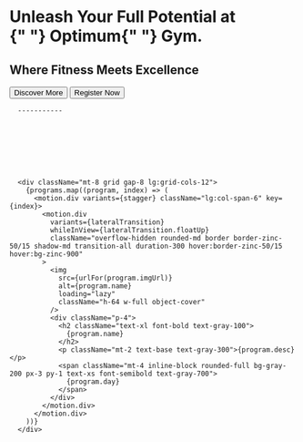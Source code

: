 <div className=" absolute left-0 top-1/2 w-full -translate-y-1/2 p-4 ">
        <h1 className="mb-3 text-5xl font-bold md:text-7xl">
          Unleash Your Full Potential at <br />{" "}
          <span className="bg-white leading-normal text-black">Optimum</span>{" "}
          Gym.
        </h1>
        <h2 className="text-xl font-extralight md:text-2xl">
          Where Fitness Meets Excellence
        </h2>
        <button className="text-md m-5 rounded-lg border-2 border-red-600 bg-red-600 p-2 px-5 md:p-2 md:px-6 md:text-xl">
          Discover More
        </button>
        <button className="m-5 hidden rounded-lg border-2 border-red-600 bg-transparent p-2 px-6 text-xl transition-all hover:bg-red-600 md:inline">
          Register Now
        </button>
      </div>





      -----------








      <div className="mt-8 grid gap-8 lg:grid-cols-12">
        {programs.map((program, index) => (
          <motion.div variants={stagger} className="lg:col-span-6" key={index}>
            <motion.div
              variants={lateralTransition}
              whileInView={lateralTransition.floatUp}
              className="overflow-hidden rounded-md border border-zinc-50/15 shadow-md transition-all duration-300 hover:border-zinc-50/15 hover:bg-zinc-900"
            >
              <img
                src={urlFor(program.imgUrl)}
                alt={program.name}
                loading="lazy"
                className="h-64 w-full object-cover"
              />
              <div className="p-4">
                <h2 className="text-xl font-bold text-gray-100">
                  {program.name}
                </h2>
                <p className="mt-2 text-base text-gray-300">{program.desc}</p>
                <span className="mt-4 inline-block rounded-full bg-gray-200 px-3 py-1 text-xs font-semibold text-gray-700">
                  {program.day}
                </span>
              </div>
            </motion.div>
          </motion.div>
        ))}
      </div>